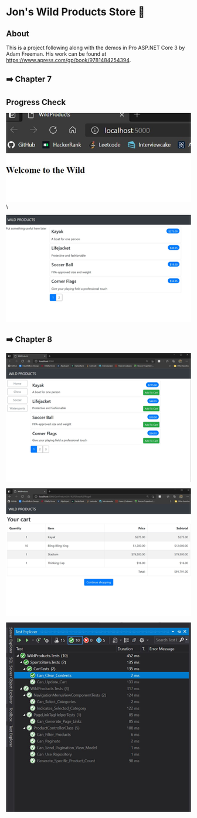 # Jon's Wild Products Store 🦌


## About
This is a project following along with the demos in Pro ASP.NET Core 3 by Adam Freeman. His work can be found at https://www.apress.com/gp/book/9781484254394.

## ➡️ Chapter 7
## Progress Check
![Image](https://github.com/jonathanrhoads/JonsStore/blob/master/images/Welcome.jpg "Welcome Image")\

![Image](https://github.com/jonathanrhoads/JonsStore/blob/master/images/Screenshot%202021-03-27%20185854.jpg "Product Page")

## ➡️ Chapter 8
![Image](https://github.com/jonathanrhoads/JonsStore/blob/master/images/cart1.jpg "Cart")

![Image](https://github.com/jonathanrhoads/JonsStore/blob/master/images/cart2.jpg "Cart")

![Image](https://github.com/jonathanrhoads/JonsStore/blob/master/images/cart%20tests.jpg "Cart")
